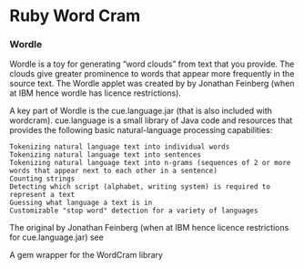 # Ruby Word Cram

### Wordle

Wordle is a toy for generating “word clouds” from text that you provide. The clouds give greater prominence to words that appear more frequently in the source text. The Wordle applet was created by by Jonathan Feinberg (when at IBM hence wordle has licence restrictions).

A key part of Wordle is the cue.language.jar (that is also included with wordcram).
cue.language is a small library of Java code and resources that provides the following basic natural-language processing capabilities:

    Tokenizing natural language text into individual words
    Tokenizing natural language text into sentences
    Tokenizing natural language text into n-grams (sequences of 2 or more words that appear next to each other in a sentence)
    Counting strings
    Detecting which script (alphabet, writing system) is required to represent a text
    Guessing what language a text is in
    Customizable "stop word" detection for a variety of languages

The original by Jonathan Feinberg (when at IBM hence licence restrictions for cue.language.jar)
see


A gem wrapper for the WordCram library



